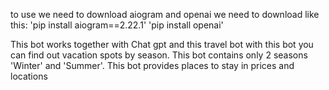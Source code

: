 to use we need to download aiogram and openai
we need to download like this:
'pip install aiogram==2.22.1'
'pip install openai'

This bot works together with Chat gpt and this travel bot with this bot you can find out vacation spots by season. 
This bot contains only 2 seasons 'Winter' and 'Summer'. 
This bot provides places to stay in prices and locations

